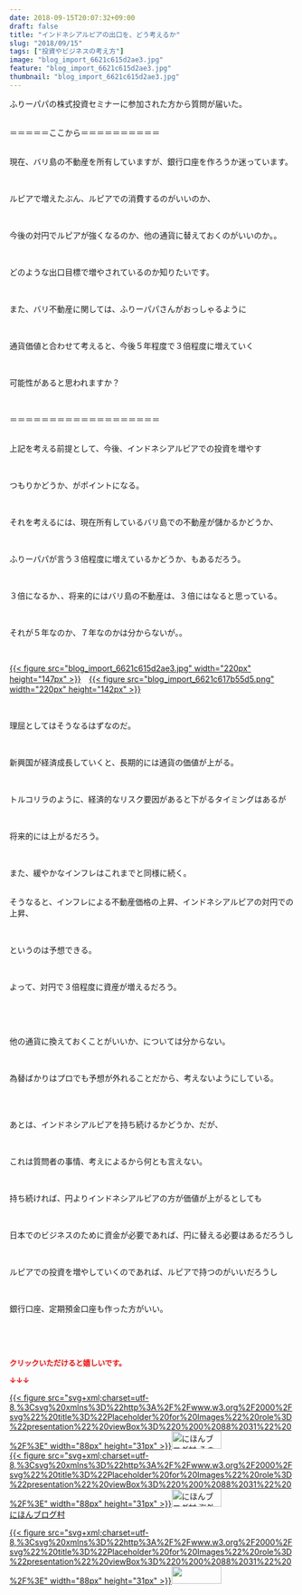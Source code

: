 ```yaml
---
date: 2018-09-15T20:07:32+09:00
draft: false
title: "インドネシアルピアの出口を、どう考えるか"
slug: "2018/09/15"
tags: ["投資やビジネスの考え方"]
image: "blog_import_6621c615d2ae3.jpg"
feature: "blog_import_6621c615d2ae3.jpg"
thumbnail: "blog_import_6621c615d2ae3.jpg"
---
```

<p>ふりーパパの株式投資セミナーに参加された方から質問が届いた。</p><p><br/>＝＝＝＝＝ここから＝＝＝＝＝＝＝＝＝＝</p><p><br/>現在、バリ島の不動産を所有していますが、銀行口座を作ろうか迷っています。</p><p> </p><p>ルピアで増えたぶん、ルピアでの消費するのがいいのか、</p><p> </p><p>今後の対円でルピアが強くなるのか、他の通貨に替えておくのがいいのか。。</p><p> </p><p>どのような出口目標で増やされているのか知りたいです。</p><p> </p><p>また、バリ不動産に関しては、ふりーパパさんがおっしゃるように</p><p> </p><p>通貨価値と合わせて考えると、今後５年程度で３倍程度に増えていく</p><p> </p><p>可能性があると思われますか？</p><p> </p><p>＝＝＝＝＝＝＝＝＝＝＝＝＝＝＝＝＝＝＝</p><p><br/>上記を考える前提として、今後、インドネシアルピアでの投資を増やす</p><p> </p><p>つもりかどうか、がポイントになる。</p><p> </p><p>それを考えるには、現在所有しているバリ島での不動産が儲かるかどうか、</p><p> </p><p>ふりーパパが言う３倍程度に増えているかどうか、もあるだろう。</p><p> </p><p>３倍になるか、、将来的にはバリ島の不動産は、３倍にはなると思っている。</p><p> </p><p>それが５年なのか、７年なのかは分からないが。。</p><p> </p><p><a href="blog_import_6621c615d2ae3.jpg">{{< figure src="blog_import_6621c615d2ae3.jpg" width="220px" height="147px" >}}</a>　<a href="blog_import_6621c617b55d5.png">{{< figure src="blog_import_6621c617b55d5.png" width="220px" height="142px" >}}</a></p><p> </p><p>理屈としてはそうなるはずなのだ。</p><p> </p><p>新興国が経済成長していくと、長期的には通貨の価値が上がる。</p><p> </p><p>トルコリラのように、経済的なリスク要因があると下がるタイミングはあるが</p><p> </p><p>将来的には上がるだろう。</p><p> </p><p>また、緩やかなインフレはこれまでと同様に続く。</p><p><br/>そうなると、インフレによる不動産価格の上昇、インドネシアルピアの対円での上昇、</p><p> </p><p>というのは予想できる。</p><p> </p><p>よって、対円で３倍程度に資産が増えるだろう。</p><p> </p><p> </p><p>他の通貨に換えておくことがいいか、については分からない。</p><p> </p><p>為替ばかりはプロでも予想が外れることだから、考えないようにしている。</p><p> </p><p><br/>あとは、インドネシアルピアを持ち続けるかどうか、だが、</p><p> </p><p>これは質問者の事情、考えによるから何とも言えない。</p><p> </p><p>持ち続ければ、円よりインドネシアルピアの方が価値が上がるとしても</p><p> </p><p>日本でのビジネスのために資金が必要であれば、円に替える必要はあるだろうし</p><p> </p><p>ルピアでの投資を増やしていくのであれば、ルピアで持つのがいいだろうし</p><p> </p><p>銀行口座、定期預金口座も作った方がいい。</p><p> </p><p> </p><p><font color="#ff0000" size="2"><strong>クリックいただけると嬉しいです。</strong></font></p><p><font color="#ff0000" size="2"><strong>↓↓↓</strong></font></p><p><a href="ranking.html?p_cid=01260127" id="&amp;blogmura_banner" target="_blank">{{< figure src="svg+xml;charset=utf-8,%3Csvg%20xmlns%3D%22http%3A%2F%2Fwww.w3.org%2F2000%2Fsvg%22%20title%3D%22Placeholder%20for%20Images%22%20role%3D%22presentation%22%20viewBox%3D%220%200%2088%2031%22%20%2F%3E" width="88px" height="31px" >}}<noscript><img alt="にほんブログ村 その他生活ブログ 不動産投資へ" border="0" height="31" src="https://img-proxy.blog-video.jp/images?url=http%3A%2F%2Flife.blogmura.com%2Fhudousantoushi%2Fimg%2Fhudousantoushi88_31.gif" width="88"></noscript></a><br/><a href="ranking.html?p_cid=01260127" target="_blank">{{< figure src="svg+xml;charset=utf-8,%3Csvg%20xmlns%3D%22http%3A%2F%2Fwww.w3.org%2F2000%2Fsvg%22%20title%3D%22Placeholder%20for%20Images%22%20role%3D%22presentation%22%20viewBox%3D%220%200%2088%2031%22%20%2F%3E" width="88px" height="31px" >}}<noscript><img alt="にほんブログ村 海外生活ブログ バリ島情報へ" border="0" height="31" src="https://img-proxy.blog-video.jp/images?url=http%3A%2F%2Foverseas.blogmura.com%2Fbali%2Fimg%2Fbali88_31.gif" width="88"></noscript></a><br/><a href="ranking.html?p_cid=01260127" target="_blank">にほんブログ村</a></p><p><a href="link.php?1804582" title="人気ブログランキングへ">{{< figure src="svg+xml;charset=utf-8,%3Csvg%20xmlns%3D%22http%3A%2F%2Fwww.w3.org%2F2000%2Fsvg%22%20title%3D%22Placeholder%20for%20Images%22%20role%3D%22presentation%22%20viewBox%3D%220%200%2088%2031%22%20%2F%3E" width="88px" height="31px" >}}<noscript><img border="0" height="31" src="https://blog.with2.net/img/banner/banner_22.gif" width="88"></noscript></a></p><p> </p>


